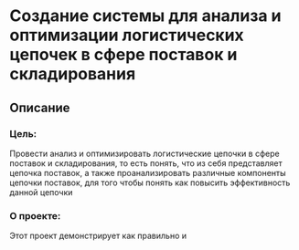# **Создание системы для анализа и оптимизации логистических цепочек в сфере поставок и складирования**
## Описание
### Цель:
Провести анализ и оптимизировать логистические цепочки в сфере поставок и складирования, то есть понять, что из себя представляет цепочка поставок, а также проанализировать различные компоненты цепочки поставок, для того чтобы понять как повысить эффективность данной цепочки
### О проекте: 
Этот проект демонстрирует как правильно и 
